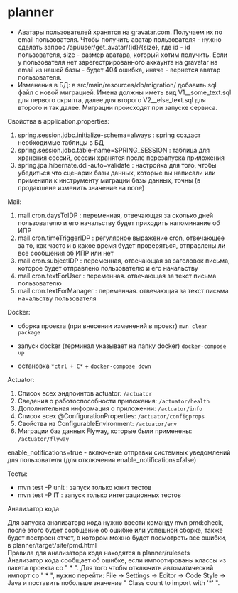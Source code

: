 # planner
- Аватары пользователей хранятся на gravatar.com. Получаем их по email пользователя. Чтобы получить аватар пользователя - нужно сделать запрос /api/user/get_avatar/{id}/{size}, где id - id пользователя, size - размер аватара, который хотим получить. 
  Если у пользователя нет зарегестрированного аккаунта на gravatar на email из нашей базы - будет 404 ошибка, иначе - вернется аватар пользователя.
- Изменения в БД: в src/main/resources/db/migration/ добавить sql файл с новой миграцией.
  Имена должны иметь вид V1__some_text.sql для первого скрипта, далее для второго V2__else_text.sql для второго и так далее.
  Миграции происходят при запуске сервиса.

Свойства в application.properties:
1. spring.session.jdbc.initialize-schema=always : spring создаст необходимые таблицы в БД
2. spring.session.jdbc.table-name=SPRING_SESSION : таблица для хранения сессий, сессии хранятся после перезапуска приложения
3. spring.jpa.hibernate.ddl-auto=validate : настройка для того, чтобы убедиться что сценарии базы данных, которые вы написали или применили к  инструменту миграции базы данных, точны (в продакшене  изменить значение на none)

Mail: 
1. mail.cron.daysToIDP : переменная, отвечающая за сколько дней пользователю и его начальству будет приходить напоминание об ИПР
2. mail.cron.timeTriggerIDP : регулярное выражение cron, отвечающее за то, как часто и в какое время будет проверяться, отправлены ли все сообщения об ИПР или нет  
3. mail.cron.subjectIDP : переменная, отвечающая за заголовок письма, которое будет отправлено пользователю и его начальству
4. mail.cron.textForUser : переменная. отвечающая за текст письма пользователю
5. mail.cron.textForManager : переменная. отвечающая за текст письма начальству пользователя

Docker:
- сборка проекта (при внесении изменений в проект) `mvn clean package`

- запуск docker (терминал указывает на папку docker) `docker-compose up`

- остановка `*ctrl + C*` + `docker-compose down`

Actuator:
1. Список всех эндпоинтов actuator: `/actuator`
2. Сведения о работоспособности приложения: `/actuator/health`
3. Дополнительная информация о приложении: `/actuator/info`
4. Список всех @ConfigurationProperties: `/actuator/configprops`
5. Свойства из ConfigurableEnvironment: `/actuator/env`
6. Миграции баз данных Flyway, которые были применены: `/actuator/flyway`

enable_notifications=true - включение отправки системных уведомлений для пользователя (для отключения enable_notifications=false)

Тесты:  
- mvn test -P unit : запуск только юнит тестов  
- mvn test -P IT : запуск только интеграционных тестов  


Анализатор кода:   

Для запуска анализатора кода нужно ввести команду mvn pmd:check, после этого будет сообщение об ошибке или успешной сборке, также будет построен отчет, в котором можно будет посмотреть все ошибки, в planner/target/site/pmd.html   
Правила для анализатора кода находятся в planner/rulesets   
Анализатор кода сообщает об ошибке, если импортированы классы из пакета проекта со " * ". Для того чтобы отключить автоматический импорт со " * ", нужно перейти: File -> Settings -> Editor -> Code Style -> Java и поставить побольше значение " Class count to import with '*' ".      

